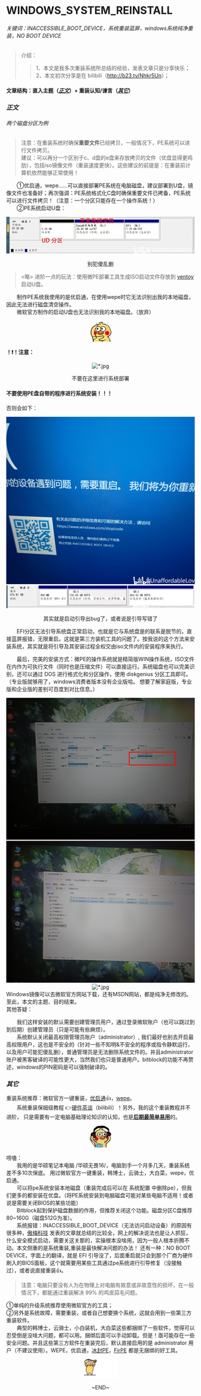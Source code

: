 # WINDOWS_SYSTEM_REINSTALL
###### 关键词：INACCESSIBLE_BOOT_DEVICE，系统重装蓝屏，windows系统纯净重装，NO BOOT DEVICE
 
>介绍：
>>1、本文是我多次重装系统所总结的经验，发表文章只是分享快乐；  
>>2、本文初次分享是在 bilibili（<http://b23.tv/Nhkr5Un>）；  

#### 文章结构：直入主题（***<a href="#s2">正文</a>***）+ 重装认知/谏言（***<a href="#s1">其它</a>***）

***<h3 id="s2"> 正文 </h3>***
###### 两个磁盘分区为例
> 注意：在重装系统时确保<b>重要文件</b>已经拷贝，一般情况下，PE系统可以进行文件拷贝。  
> 建议：可以再分一个区别于c、d盘的e盘来存放拷贝的文件（优盘显得更鸡肋），包括iso镜像文件（重装速度更快）。这些建议的前提是：在重装前计算机依然能够正常使用！

&emsp;&emsp;①优启通，wepe......可以直接部署PE系统在电脑磁盘，建议部署到U盘，镜像文件也准备好；再次强调：PE系统格式化C盘时确保重要文件已拷备，PE系统可以进行文件拷贝！（注意：一个分区只能存在一个操作系统！）  
&emsp;&emsp;②PE系统启动U盘：

<body>
<div align="center">
<img src="01.jpg" alt="*.jpg">
<p>别犯傻乱删</p>
</div>
</body>

> <略> 进阶一点的玩法：使用微PE部署工具生成ISO启动文件存放到 [ventoy](https://www.ventoy.net/cn/index.html) 启动U盘。

&emsp;&emsp;制作PE系统我使用的是优启通，在使用wepe时它无法识别出我的本地磁盘，因此无法进行磁盘清空操作。  
&emsp;&emsp;微软官方制作的启动U盘也无法识别我的本地磁盘。（放弃）

<body>
<div align="center">
<img src="08.gif" alt="*.gif">
</div>
</body>

**！❗！注意：**
<body>
<div align="center">
<img src="02.jpg" alt="*.jpg">
<p>不要在这里进行系统部署</p>
</div>
</body>

#### 不要使用PE盘自带的程序进行系统安装！！！  
否则会如下：

<body>
<div align="center">
<img src="03.jpg" alt="*.jpg">
<img src="04.jpg" alt="*.jpg">
<p>其实就是启动引导出bug了，或者说是引导写错了</p>
</div>
</body>

&emsp;&emsp;EFI分区无法引导系统盘正常启动，也就是它与系统盘是的联系是脱节的，直接蓝屏报错，无限重启。这就是第三方装机工具的问题了。按我说的这个方法来安装系统，其实就是将引导及其安装过程全权交由iso文件内的安装程序来执行。

&emsp;&emsp;最后，完美的安装方式：微PE的操作系统就是精简版WIN操作系统，ISO文件在内作为可执行文件（同时也是压缩文件）可以直接运行。系统磁盘也可以完美识别，还可以通过 DOS 进行格式化和分区操作，使用 diskgenius 分区工具即可。（专业版就够用了，windows消费者版本没有企业版哈。
想要了解家庭版，专业版和企业版的差别可百度到对比信息。） 
<body>
<div align="center">
<img src="05.jpg" alt="*.jpg">
<img src="06.jpg" alt="*.jpg">
<img src="07.jpg" alt="*.jpg">
</div>
</body>
Windows镜像可以去微软官方网站下载，还有MSDN网站，都是纯净无修改的。至此，本文的主题、目的结束。  

</br>
其他答疑：

&emsp;&emsp;我们这样安装的默认需要创建管理员用户，通过登录微软账户（也可以跳过到到后期）创建管理员（只是可能有些麻烦）。  
&emsp;&emsp;系统默认关闭最高权限管理员账户（administrator）, 我们最好也别去开启最高权限用户，这也是不安全的（针对一些不知明&不安全的程序或指令静默运行，以及用户可能犯傻乱删），普通管理员是无法删除系统文件的。并且administrator账户被黑客破译的可能性更大，当然我们也只是普通用户。bitblock的功能不再赘述，windows的PIN密码是可以强制破译的。
 &emsp;&emsp;

***<h3 id="s1"> 其它 </h3>***

重装系统推荐：微软官方一键重装，[优启通](https://www.itsk.com/thread/430619)👍，[wepe](https://www.wepe.com.cn/download.html)。  
&emsp;&emsp;系统重装保姆级教程 👉[硬件茶谈](https://www.bilibili.com/video/BV1DJ411D79y/)（bilibili）！另外，我的这个重装教程并不进阶，
只是需要有一定电脑基础理论知识的认知，也是<u>**后期最简单易用**</u>的。  

<body>
<div align="center">
<img src="10.gif" alt="*.gif">
</div>
</body>

唠嗑：  
&emsp;&emsp;我用的是华硕笔记本电脑 /华硕无畏16/，电脑到手一个月多几天，重装系统差不多10次保底。
用过微软官方一键重装，韩博士，云骑士，大白菜，wepe，优启通。  
&emsp;&emsp;可以将pe系统安装本地磁盘（重装完成后可以在 系统配置 中删除pe），但我们更多的都安装在优盘。（将PE系统安装到电脑磁盘可能对某些电脑不适用！或者说是需要关闭BIOS的某些功能）  
&emsp;&emsp;Bitblock起到保护磁盘数据的作用，但推荐关闭这个功能。磁盘分区C盘推荐80~160G（磁盘512G为准）。  
&emsp;&emsp;系统报错：INACCESSIBLE_BOOT_DEVICE（无法访问启动设备）的原因有很多种，[傲梅科技](https://www.abackup.com/easybackup-tutorials/inaccessible-boot-device-windows-10-6540.html) 
发表的文章就总结的比较全，网上的解决说法也是让人抓狂，什么安全模式启动，需要关这关那的，实操根本没啥用，因为一般人根本折腾不动。本文侧重的是系统重装,重装是最快解决问题的办法！
还有一种：NO BOOT DEVICE，字面上的翻译，就是 EFI 引导没了，后面重启就只会到那个厂商为硬件刷入的BIOS面板，这个就需要用某些工具通过pe系统进行引导修复（没接触过），或者说直接重装👍。

>注意：电脑只要没有人为在物理上对电脑有故意或非故意性的损坏，在一般情况下，都能通过重装解决 99% 的鸡皮蒜毛问题。  

①单纯的升级系统推荐使用微软官方的工具；  
②另外是系统故障，需要重装，或者自己想要换个系统，这就会用到一些第三方重装软件。  
&emsp;&emsp;典型的韩博士，云骑士，小白装机，大白菜这些都捆绑了一些软件，觉得可以忍受倒是没啥大问题，都可以用。捆绑后面可以手动卸载。但是！亟可能存在一些安全问题。并且这些第三方软件在重装完后，默认直接启用的是 administrator 用户（不建议使用）。WEPE，优启通，[冰封PE](http://www.bfgho.com/)，[FirPE](https://firpe.cn/page-196) 都是无捆绑的好工具。

<body>
<div align="center">
<img src="09.gif" alt="*.gif">
<p>~END~</p>
</div>
</body>
